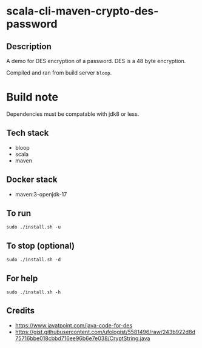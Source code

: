 # scala-cli-maven-crypto-des-password

## Description
A demo for DES encryption of a password.
DES is a 48 byte encryption.

Compiled and ran from build server `bloop`.

# Build note
Dependencies must be compatable with jdk8 or less.

## Tech stack
- bloop
- scala
- maven

## Docker stack
- maven:3-openjdk-17

## To run
`sudo ./install.sh -u`

## To stop (optional)
`sudo ./install.sh -d`

## For help
`sudo ./install.sh -h`

## Credits
- https://www.javatpoint.com/java-code-for-des
- https://gist.githubusercontent.com/ufologist/5581496/raw/243b922d8d75716bbe018cbbd716ee96b6e7e038/CryptString.java
